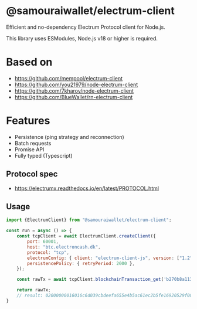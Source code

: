 # @samouraiwallet/electrum-client

Efficient and no-dependency Electrum Protocol client for Node.js.

This library uses ESModules, Node.js v18 or higher is required.

# Based on

* https://github.com/mempool/electrum-client
* https://github.com/you21979/node-electrum-client
* https://github.com/7kharov/node-electrum-client
* https://github.com/BlueWallet/rn-electrum-client

# Features

* Persistence (ping strategy and reconnection)
* Batch requests
* Promise API
* Fully typed (Typescript)

## Protocol spec

* https://electrumx.readthedocs.io/en/latest/PROTOCOL.html

## Usage

```js
import {ElectrumClient} from "@samouraiwallet/electrum-client";

const run = async () => {
    const tcpClient = await ElectrumClient.createClient({
        port: 60001,
        host: "btc.electroncash.dk",
        protocol: "tcp",
        electrumConfig: { client: "electrum-client-js", version: ["1.2", "1.4"] },
        persistencePolicy: { retryPeriod: 2000 },
    });

    const rawTx = await tcpClient.blockchainTransaction_get('b270b8a113c048ed0024e470e3c7794565c2b3e18c600d20410ec8f454b7d25a');

    return rawTx;
    // result: 02000000016016c6d039cbdeefa655e4b5ac61ec2b5fe16920529f086a2439f59a5994bed6200000006a4730440220421b5daf5f72e514075d256121d6b66e1d9a8993d37ceb0532baca11f6964da502205333d1c4b9be749180bfa8da4da6a07c0e9e2d853c809a75c4b60ef717a628b20121029139c783aa8f31707a67248a6a6b643855e9d1484dbd53cfe7d9e3adf3ce7098ffffffff02c19a01000000000017a9146eda8b447af853746f04b902fea5b2cd959d866d87692c0200000000001976a914443674ce759f8fa2fe83a6608339da782b890c1988ac00000000
}

```
